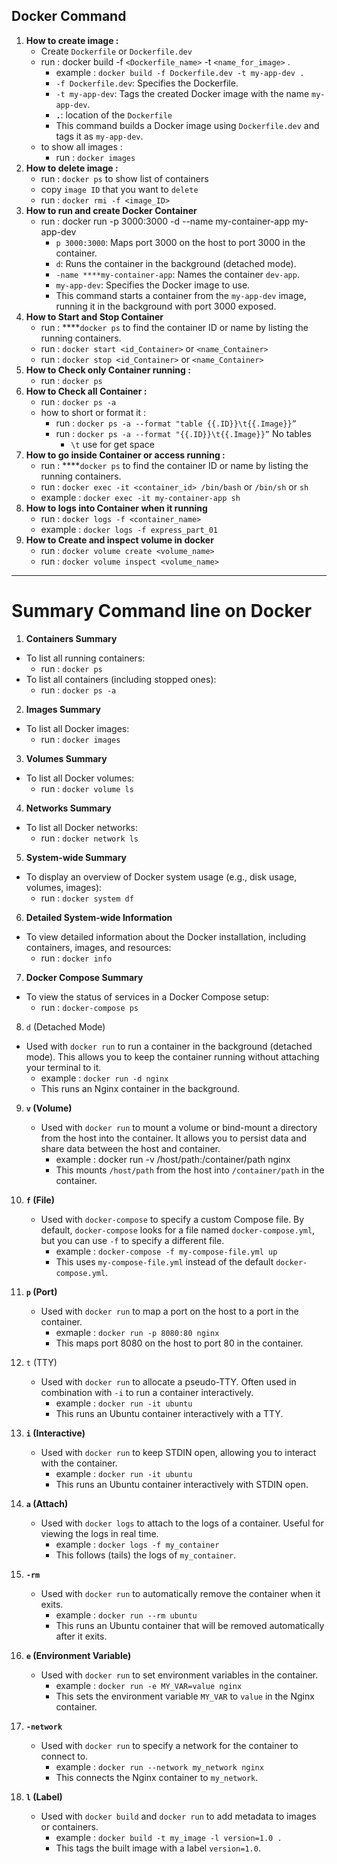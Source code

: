 ## Docker Command

1. **How to create image :**
   - Create `Dockerfile` or `Dockerfile.dev`
   - run : docker build -f `<Dockerfile_name>` -t `<name_for_image>` .
     - example : `docker build -f Dockerfile.dev -t my-app-dev .`
     - `-f Dockerfile.dev`: Specifies the Dockerfile.
     - `-t my-app-dev`: Tags the created Docker image with the name `my-app-dev`.
     - **`.`**: location of the `Dockerfile`
     - This command builds a Docker image using `Dockerfile.dev` and tags it as `my-app-dev`.
   - to show all images :
     - run : `docker images`
2. **How to delete image :**
   - run : `docker ps` to show list of containers
   - copy `image ID` that you want to `delete`
   - run : `docker rmi -f <image_ID>`
3. **How to run and create Docker Container**
   - run : docker run -p 3000:3000 -d --name my-container-app my-app-dev
     - `p 3000:3000`: Maps port 3000 on the host to port 3000 in the container.
     - `d`: Runs the container in the background (detached mode).
     - `-name ****my-container-app`: Names the container `dev-app`.
     - `my-app-dev`: Specifies the Docker image to use.
     - This command starts a container from the `my-app-dev` image, running it in the background with port 3000 exposed.
4. **How to Start and Stop Container**
   - run : \*\*\*\*`docker ps` to find the container ID or name by listing the running containers.
   - run : `docker start <id_Container>` or `<name_Container>`
   - run : `docker stop <id_Container>` or `<name_Container>`
5. **How to Check only Container running :**
   - run : `docker ps`
6. **How to Check all Container :**
   - run : `docker ps -a`
   - how to short or format it :
     - run : `docker ps -a --format "table {{.ID}}\t{{.Image}}”`
     - run : `docker ps -a --format "{{.ID}}\t{{.Image}}”` No tables
       - `\t` use for get space
7. **How to go inside Container or access running :**
   - run : \*\*\*\*`docker ps` to find the container ID or name by listing the running containers.
   - run : `docker exec -it <container_id> /bin/bash` or `/bin/sh` or `sh`
   - example : `docker exec -it my-container-app sh`
8. **How to logs into Container when it running**
   - run : `docker logs -f <container_name>`
   - example : `docker logs -f express_part_01`
9. **How to Create and inspect volume in docker**
   - run : `docker volume create <volume_name>`
   - run : `docker volume inspect <volume_name>`

---

# Summary Command line on Docker

1. **Containers Summary**

- To list all running containers:
  - run : `docker ps`
- To list all containers (including stopped ones):
  - run : `docker ps -a`

2. **Images Summary**

- To list all Docker images:
  - run : `docker images`

3. **Volumes Summary**

- To list all Docker volumes:
  - run : `docker volume ls`

4. **Networks Summary**

- To list all Docker networks:
  - run : `docker network ls`

5. **System-wide Summary**

- To display an overview of Docker system usage (e.g., disk usage, volumes, images):
  - run : `docker system df`

6. **Detailed System-wide Information**

- To view detailed information about the Docker installation, including containers, images, and resources:
  - run : `docker info`

7. **Docker Compose Summary**

- To view the status of services in a Docker Compose setup:
  - run : `docker-compose ps`

8.  `d` (Detached Mode)

- Used with `docker run` to run a container in the background (detached mode). This allows you to keep the container running without attaching your terminal to it.
  - example : `docker run -d nginx`
  - This runs an Nginx container in the background.

9.  **`v` (Volume)**
    - Used with `docker run` to mount a volume or bind-mount a directory from the host into the container. It allows you to persist data and share data between the host and container.
      - example : docker run -v /host/path:/container/path nginx
      - This mounts `/host/path` from the host into `/container/path` in the container.
10. **`f` (File)**

    - Used with `docker-compose` to specify a custom Compose file. By default, `docker-compose` looks for a file named `docker-compose.yml`, but you can use `-f` to specify a different file.
      - example : `docker-compose -f my-compose-file.yml up`
      - This uses `my-compose-file.yml` instead of the default `docker-compose.yml`.

11. **`p` (Port)**

    - Used with `docker run` to map a port on the host to a port in the container.
      - exmaple : `docker run -p 8080:80 nginx`
      - This maps port 8080 on the host to port 80 in the container.

12. `t` (TTY)

    - Used with `docker run` to allocate a pseudo-TTY. Often used in combination with `-i` to run a container interactively.
      - example : `docker run -it ubuntu`
      - This runs an Ubuntu container interactively with a TTY.

13. **`i` (Interactive)**

    - Used with `docker run` to keep STDIN open, allowing you to interact with the container.
      - example : `docker run -it ubuntu`
      - This runs an Ubuntu container interactively with STDIN open.

14. **`a` (Attach)**

    - Used with `docker logs` to attach to the logs of a container. Useful for viewing the logs in real time.
      - example : `docker logs -f my_container`
      - This follows (tails) the logs of `my_container`.

15. **`-rm`**

    - Used with `docker run` to automatically remove the container when it exits.
      - example : `docker run --rm ubuntu`
      - This runs an Ubuntu container that will be removed automatically after it exits.

16. **`e` (Environment Variable)**

    - Used with `docker run` to set environment variables in the container.
      - example : `docker run -e MY_VAR=value nginx`
      - This sets the environment variable `MY_VAR` to `value` in the Nginx container.

17. **`-network`**

    - Used with `docker run` to specify a network for the container to connect to.
      - example : `docker run --network my_network nginx`
      - This connects the Nginx container to `my_network`.

18. **`l` (Label)**

    - Used with `docker build` and `docker run` to add metadata to images or containers.
      - example : `docker build -t my_image -l version=1.0 .`
      - This tags the built image with a label `version=1.0`.
